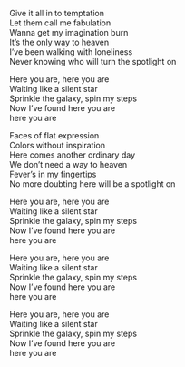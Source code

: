 Give it all in to temptation  
Let them call me fabulation  
Wanna get my imagination burn  
It’s the only way to heaven  
I’ve been walking with loneliness  
Never knowing who will turn the spotlight on  

Here you are, here you are  
Waiting like a silent star  
Sprinkle the galaxy, spin my steps  
Now I’ve found here you are  
here you are  

Faces of flat expression  
Colors without inspiration   
Here comes another ordinary day  
We don’t need a way to heaven  
Fever’s in my fingertips  
No more doubting here will be a spotlight on   

Here you are, here you are  
Waiting like a silent star  
Sprinkle the galaxy, spin my steps  
Now I’ve found here you are  
here you are  

Here you are, here you are  
Waiting like a silent star  
Sprinkle the galaxy, spin my steps  
Now I’ve found here you are  
here you are  

Here you are, here you are  
Waiting like a silent star  
Sprinkle the galaxy, spin my steps  
Now I’ve found here you are  
here you are  
